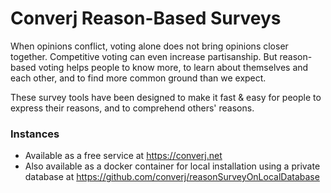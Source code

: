 # Converj Reason-Based Surveys

When opinions conflict, voting alone does not bring opinions closer together. Competitive voting can even increase partisanship. But reason-based voting helps people to know more, to learn about themselves and each other, and to find more common ground than we expect.

These survey tools have been designed to make it fast & easy for people to express their reasons, and to comprehend others' reasons. 

### Instances
* Available as a free service at https://converj.net
* Also available as a docker container for local installation using a private database at https://github.com/converj/reasonSurveyOnLocalDatabase
